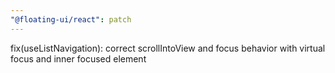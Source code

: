 ```yaml
---
"@floating-ui/react": patch
---
```


fix(useListNavigation): correct scrollIntoView and focus behavior with virtual focus and inner focused element
